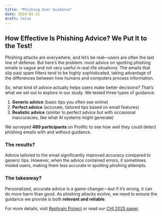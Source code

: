 ```yaml
---
title: "Phishing User Guidance"
date: 2024-01-31
draft: false
---
```

## How Effective Is Phishing Advice? We Put It to the Test!

Phishing attacks are everywhere, and let’s be real—users are often the last line of defense. But here’s the problem: most advice on spotting phishing emails is vague and not very useful in real-life situations. The emails that slip past spam filters tend to be highly sophisticated, taking advantage of the differences between how humans and computers process information.

So, what kind of advice actually helps users make better decisions? That’s what we set out to explore in our study. We tested three types of guidance:

1. **Generic advice** (basic tips you often see online)
2. **Perfect advice** (accurate, tailored tips based on email features)
3. **Realistic advice** (similar to perfect advice but with occasional inaccuracies, like what AI systems might generate)

We surveyed **489 participants** on Prolific to see how well they could detect phishing emails with and without guidance.

### The results?

Advice tailored to the email significantly improved accuracy compared to generic tips. However, when the advice contained errors, it sometimes misled users, making them less accurate in spotting phishing attempts.

### The takeaway?

Personalized, accurate advice is a game-changer—but if it’s wrong, it can do more harm than good. As phishing attacks evolve, we need to ensure the guidance we provide is both **relevant and reliable**.

For more details, visit [Rephrain Project](https://www.rephrain.ac.uk/phished/) or read our [CHI 2025 paper](https://programs.sigchi.org/chi/2025/program/content/189664).
